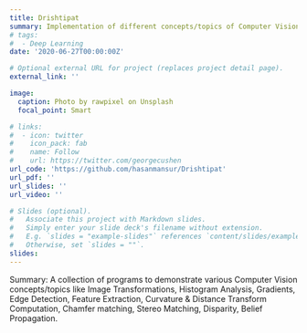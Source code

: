 ```yaml
---
title: Drishtipat
summary: Implementation of different concepts/topics of Computer Vision.
# tags:
#  - Deep Learning
date: '2020-06-27T00:00:00Z'

# Optional external URL for project (replaces project detail page).
external_link: ''

image:
  caption: Photo by rawpixel on Unsplash
  focal_point: Smart

# links:
#  - icon: twitter
#    icon_pack: fab
#    name: Follow
#    url: https://twitter.com/georgecushen
url_code: 'https://github.com/hasanmansur/Drishtipat'
url_pdf: ''
url_slides: ''
url_video: ''

# Slides (optional).
#   Associate this project with Markdown slides.
#   Simply enter your slide deck's filename without extension.
#   E.g. `slides = "example-slides"` references `content/slides/example-slides.md`.
#   Otherwise, set `slides = ""`.
slides: 
---
```

Summary:
A collection of programs to demonstrate various Computer Vision concepts/topics like Image Transformations, Histogram Analysis, Gradients, Edge Detection, Feature Extraction, Curvature & Distance Transform Computation, Chamfer matching, Stereo Matching, Disparity, Belief Propagation.
